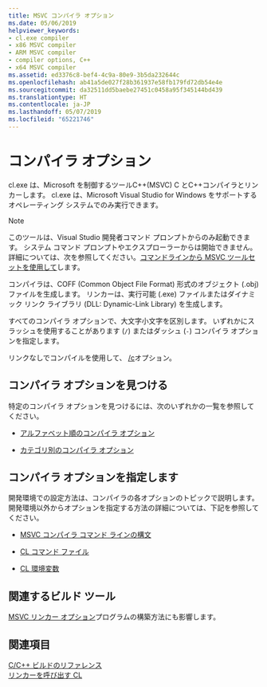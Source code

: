 ```yaml
---
title: MSVC コンパイラ オプション
ms.date: 05/06/2019
helpviewer_keywords:
- cl.exe compiler
- x86 MSVC compiler
- ARM MSVC compiler
- compiler options, C++
- x64 MSVC compiler
ms.assetid: ed3376c8-bef4-4c9a-80e9-3b5da232644c
ms.openlocfilehash: ab41a5de027f28b361937e58fb179fd72db54e4e
ms.sourcegitcommit: da32511dd5baebe27451c0458a95f345144bd439
ms.translationtype: HT
ms.contentlocale: ja-JP
ms.lasthandoff: 05/07/2019
ms.locfileid: "65221746"
---
```

# <a name="compiler-options"></a>コンパイラ オプション

cl.exe は、Microsoft を制御するツールC++(MSVC) C とC++コンパイラとリンカーします。 cl.exe は、Microsoft Visual Studio for Windows をサポートするオペレーティング システムでのみ実行できます。

> [!NOTE]
> このツールは、Visual Studio 開発者コマンド プロンプトからのみ起動できます。 システム コマンド プロンプトやエクスプローラーからは開始できません。 詳細については、次を参照してください。[コマンドラインから MSVC ツールセットを使用して](../building-on-the-command-line.md)します。

コンパイラは、COFF (Common Object File Format) 形式のオブジェクト (.obj) ファイルを生成します。 リンカーは、実行可能 (.exe) ファイルまたはダイナミック リンク ライブラリ (DLL: Dynamic-Link Library) を生成します。

すべてのコンパイラ オプションで、大文字小文字を区別します。 いずれかにスラッシュを使用することがあります (`/`) またはダッシュ (`-`) コンパイラ オプションを指定します。

リンクなしでコンパイルを使用して、 [/c](c-compile-without-linking.md)オプション。

## <a name="find-a-compiler-option"></a>コンパイラ オプションを見つける

特定のコンパイラ オプションを見つけるには、次のいずれかの一覧を参照してください。

- [アルファベット順のコンパイラ オプション](compiler-options-listed-alphabetically.md)

- [カテゴリ別のコンパイラ オプション](compiler-options-listed-by-category.md)

## <a name="specify-compiler-options"></a>コンパイラ オプションを指定します

開発環境での設定方法は、コンパイラの各オプションのトピックで説明します。 開発環境以外からオプションを指定する方法の詳細については、下記を参照してください。

- [MSVC コンパイラ コマンド ラインの構文](compiler-command-line-syntax.md)

- [CL コマンド ファイル](cl-command-files.md)

- [CL 環境変数](cl-environment-variables.md)

## <a name="related-build-tools"></a>関連するビルド ツール

[MSVC リンカー オプション](linker-options.md)プログラムの構築方法にも影響します。

## <a name="see-also"></a>関連項目

[C/C++ ビルドのリファレンス](c-cpp-building-reference.md)<br/>
[リンカーを呼び出す CL](cl-invokes-the-linker.md)
